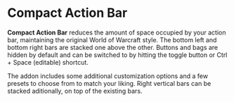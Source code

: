 # Compact Action Bar

**Compact Action Bar** reduces the amount of space occupied by your action bar, maintaining the original World of Warcraft style. The bottom left and bottom right bars are stacked one above the other. Buttons and bags are hidden by default and can be switched to by hitting the toggle button or Ctrl + Space (editable) shortcut.

The addon includes some additional customization options and a few presets to choose from to match your liking. Right vertical bars can be stacked aditionally, on top of the existing bars.